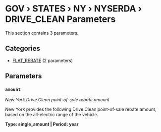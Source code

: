 # GOV › STATES › NY › NYSERDA › DRIVE_CLEAN Parameters

This section contains 3 parameters.

## Categories

- [FLAT_REBATE](flat_rebate/index.md) (2 parameters)

## Parameters

### `amount`
*New York Drive Clean point-of-sale rebate amount*

New York provides the following Drive Clean point-of-sale rebate amount, based on the all-electric range of the vehicle.

**Type: single_amount | Period: year**

